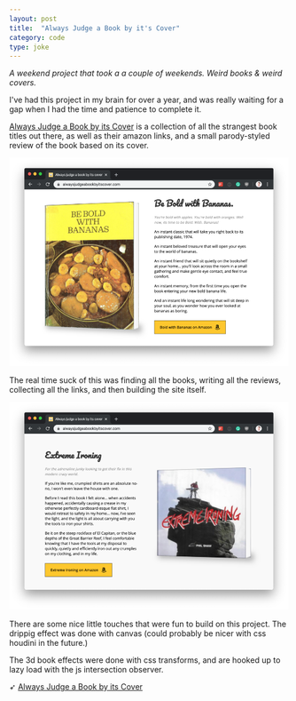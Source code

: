```yaml
---
layout: post
title:  "Always Judge a Book by it's Cover"
category: code
type: joke
---
```


*A weekend project that took a a couple of weekends. Weird books & weird covers.*

I've had this project in my brain for over a year, and was really waiting for a gap when I had the time and patience to complete it.

[Always Judge a Book by its Cover](http://alwaysjudgeabookbyitscover.com/) is a collection of all the strangest book titles out there, as well as their amazon links, and a small parody-styled review of the book based on its cover.

![book titled be bold with bananas](/images/always-judge-1.png)

The real time suck of this was finding all the books, writing all the reviews, collecting all the links, and then building the site itself.

![book titled extreme ironing](/images/always-judge-2.png)

There are some nice little touches that were fun to build on this project. The drippig effect was done with canvas (could probably be nicer with css houdini in the future.)

The 3d book effects were done with css transforms, and are hooked up to lazy load with the js intersection observer.

➶ [Always Judge a Book by its Cover](http://alwaysjudgeabookbyitscover.com/)